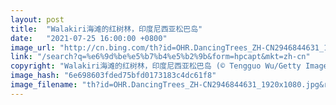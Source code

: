 ```yaml
---
layout: post
title:  "Walakiri海滩的红树林，印度尼西亚松巴岛"
date:   "2021-07-25 16:00:00 +0800"
image_url: "http://cn.bing.com/th?id=OHR.DancingTrees_ZH-CN2946844631_1920x1080.jpg&rf=LaDigue_1920x1080.jpg&pid=hp"
link: "/search?q=%e6%9d%be%e5%b7%b4%e5%b2%9b&form=hpcapt&mkt=zh-cn"
copyright: "Walakiri海滩的红树林，印度尼西亚松巴岛 (© Tengguo Wu/Getty Images)"
image_hash: "6e698603fded75bfd0173183c4dc61f8"
image_filename: "th?id=OHR.DancingTrees_ZH-CN2946844631_1920x1080.jpg&rf=LaDigue_1920x1080.jpg&pid=hp"
---
```

